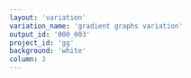 ```yaml
---
layout: 'variation'
variation_name: 'gradient graphs variation'
output_id: '000_003'
project_id: 'gg'
background: 'white'
column: 3
---
```

